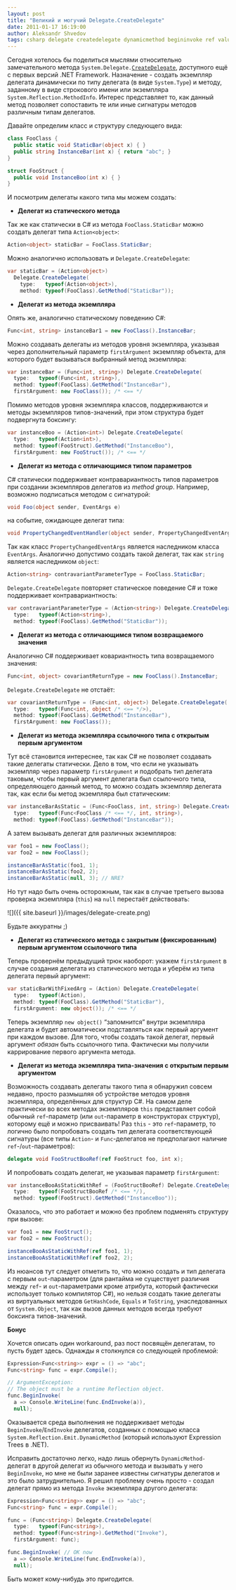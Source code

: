 ```yaml
---
layout: post
title: "Великий и могучий Delegate.CreateDelegate"
date: 2011-01-17 16:19:00
author: Aleksandr Shvedov
tags: csharp delegate createdelegate dynamicmethod begininvoke ref valuetype
---
```

Сегодня хотелось бы поделиться мыслями относительно замечательного метода `System.Delegate.`[`CreateDelegate`](http://msdn.microsoft.com/en-us/library/9tz542wy.aspx), доступного ещё с первых версий .NET Framework. Назначение - создать экземпляр делегата динамически по типу делегата (в виде `System.Type`) и методу, заданному в виде строкового имени или экземпляра `System.Reflection.MethodInfo`. Интерес представляет то, как данный метод позволяет сопоставить те или иные сигнатуры методов различным типам делегатов.

Давайте определим класс и структуру следующего вида:

```c#
class FooClass {
  public static void StaticBar(object x) { }
  public string InstanceBar(int x) { return "abc"; }
}

struct FooStruct {
  public void InstanceBoo(int x) { }
}
```

И посмотрим делегаты какого типа мы можем создать:

* **Делегат из статического метода**

Так же как статически в C# из метода `FooClass.StaticBar` можно создать делегат типа `Action<object>`:

```c#
Action<object> staticBar = FooClass.StaticBar;
```

Можно аналогично использовать и `Delegate.CreateDelegate`:

```c#
var staticBar = (Action<object>)
  Delegate.CreateDelegate(
    type:   typeof(Action<object>),
    method: typeof(FooClass).GetMethod("StaticBar"));
```

* **Делегат из метода экземпляра**

Опять же, аналогично статическому поведению C#:

```c#
Func<int, string> instanceBar1 = new FooClass().InstanceBar;
```

Можно создавать делегаты из методов уровня экземпляра, указывая через дополнительный параметр `firstArgument` экземпляр объекта, для которого будет вызываться выбранный метод экземпляра:

```c#
var instanceBar = (Func<int, string>) Delegate.CreateDelegate(
  type:   typeof(Func<int, string>),
  method: typeof(FooClass).GetMethod("InstanceBar"),
  firstArgument: new FooClass()); /* <== */
```

Помимо методов уровня экземпляра классов, поддерживаются и методы экземпляров типов-значений, при этом структура будет подвергнута боксингу:

```c#
var instanceBoo = (Action<int>) Delegate.CreateDelegate(
  type:   typeof(Action<int>),
  method: typeof(FooStruct).GetMethod("InstanceBoo"),
  firstArgument: new FooStruct()); /* <== */
```

* **Делегат из метода с отличающимся типом параметров**

C# статически поддерживает контравариантность типов параметров при создании экземпляров делегатов из *method group*. Например, возможно подписаться методом с сигнатурой:

```c#
void Foo(object sender, EventArgs e)
```

на событие, ожидающее делегат типа:

```c#
void PropertyChangedEventHandler(object sender, PropertyChangedEventArgs e)
```

Так как класс `PropertyChangedEventArgs` является наследником класса `EventArgs`. Аналогично допустимо создать такой делегат, так как `string` является наследником `object`:

```c#
Action<string> contravariantParameterType = FooClass.StaticBar;
```

`Delegate.CreateDelegate` повторяет статическое поведение C# и тоже поддерживает контравариантность:

```c#
var contravariantParameterType = (Action<string>) Delegate.CreateDelegate(
  type:   typeof(Action<string>),
  method: typeof(FooClass).GetMethod("StaticBar"));
```

* **Делегат из метода с отличающимся типом возвращаемого значения**

Аналогично C# поддерживает ковариантность типа возвращаемого значения:

```c#
Func<int, object> covariantReturnType = new FooClass().InstanceBar;
```

`Delegate.CreateDelegate` не отстаёт:

```c#
var covariantReturnType = (Func<int, object>) Delegate.CreateDelegate(
  type:   typeof(Func<int, object /* <== */>),
  method: typeof(FooClass).GetMethod("InstanceBar"),
  firstArgument: new FooClass());
```

* **Делегат из метода экземпляра ссылочного типа с открытым первым аргументом**

Тут всё становится интереснее, так как C# не позволяет создавать такие делегаты статически. Дело в том, что если не указывать экземпляр через параметр `firstArgument` и подобрать тип делегата таковым, чтобы первый аргумент делегата был ссылочного типа, определяющего данный метод, то можно создать экземпляр делегата так, как если бы метод экземпляра был статическим:

```c#
var instanceBarAsStatic = (Func<FooClass, int, string>) Delegate.CreateDelegate(
  type:   typeof(Func<FooClass /* <== */, int, string>),
  method: typeof(FooClass).GetMethod("InstanceBar"));
```

А затем вызывать делегат для различных экземпляров:

```c#
var foo1 = new FooClass();
var foo2 = new FooClass();

instanceBarAsStatic(foo1, 1);
instanceBarAsStatic(foo2, 2);
instanceBarAsStatic(null, 3); // NRE?
```

Но тут надо быть очень осторожным, так как в случае третьего вызова проверка экземпляра (`this`) на `null` перестаёт действовать:

![]({{ site.baseurl }}/images/delegate-create.png)

Будьте аккуратны ;)

* **Делегат из статического метода с закрытым (фиксированным) первым аргументом ссылочного типа**

Теперь провернём предыдущий трюк наоборот: укажем `firstArgument` в случае создания делегата из статического метода и уберём из типа делегата первый аргумент:

```c#
var staticBarWithFixedArg = (Action) Delegate.CreateDelegate(
  type:   typeof(Action),
  method: typeof(FooClass).GetMethod("StaticBar"),
  firstArgument: new object()); /* <== */
```

Теперь экземпляр `new object()` “запомнится” внутри экземпляра делегата и будет автоматически подставляться как первый аргумент при каждом вызове. Для того, чтобы создать такой делегат, первый аргумент *обязан* быть ссылочного типа. Фактически мы получили каррирование первого аргумента метода.

* **Делегат из метода экземпляра типа-значения с открытым первым аргументом**

Возможность создавать делегаты такого типа я обнаружил совсем недавно, просто размышляя об устройстве методов уровня экземпляра, определённых для структур C#. На самом деле практически во всех методах экземпляров `this` представляет собой обычный `ref`-параметр (или `out`-параметр в конструкторах структур), которому ещё и можно присваивать! Раз `this` - это `ref`-параметр, то логично было попробовать создать тип делегата соответствующей сигнатуры (все типы `Action`- и `Func`-делегатов не предполагают наличие `ref`-/`out`-параметров):

```c#
delegate void FooStructBooRef(ref FooStruct foo, int x);
```

И попробовать создать делегат, не указывая параметр `firstArgument`:

```c#
var instanceBooAsStaticWithRef = (FooStructBooRef) Delegate.CreateDelegate(
  type:   typeof(FooStructBooRef /* <== */),
  method: typeof(FooStruct).GetMethod("InstanceBoo"));
```

Оказалось, что это работает и можно без проблем подменять структуру при вызове:

```c#
var foo1 = new FooStruct();
var foo2 = new FooStruct();

instanceBooAsStaticWithRef(ref foo1, 1);
instanceBooAsStaticWithRef(ref foo2, 2);
```

Из нюансов тут следует отметить то, что можно создать и тип делегата с первым `out`-параметром (для рантайма не существует различия между `ref`- и `out`-параметрами кроме атрибута, который фактически использует только компилятор C#), но нельзя создать такие делегаты из виртуальных методов `GetHashCode`, `Equals` и `ToString`, унаследованных от `System.Object`, так как вызов данных методов всегда требуют боксинга типов-значений.

**Бонус**

Хочется описать один workaround, раз пост посвящён делегатам, то пусть будет здесь. Однажды я столкнулся со следующей проблемой:

```c#
Expression<Func<string>> expr = () => "abc";
Func<string> func = expr.Compile();

// ArgumentException:
// The object must be a runtime Reflection object.
func.BeginInvoke(
  a => Console.WriteLine(func.EndInvoke(a)),
  null);
```

Оказывается среда выполнения не поддерживает методы `BeginInvoke`/`EndInvoke` делегатов, созданных с помощью класса `System.Reflection.Emit.DynamicMethod` (который используют Expression Trees в .NET).

Исправить достаточно легко, надо лишь обернуть `DynamicMethod-`делегат в другой делегат из обычного метода и вызывать у него `BeginInvoke`, но мне не были заранее известны сигнатуры делегатов и это было затруднительно. Я решил проблему очень просто - создал делегат прямо из метода `Invoke` экземпляра другого делегата:

```c#
Expression<Func<string>> expr = () => "abc";
Func<string> func = expr.Compile();

func = (Func<string>) Delegate.CreateDelegate(
  type:   typeof(Func<string>),
  method: typeof(Func<string>).GetMethod("Invoke"),
  firstArgument: func);

func.BeginInvoke( // OK now
  a => Console.WriteLine(func.EndInvoke(a)),
  null);
```

Быть может кому-нибудь это пригодится.